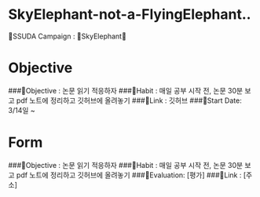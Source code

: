 # SkyElephant-not-a-FlyingElephant..
📙SSUDA Campaign : 🐘SkyElephant🐘


# Objective

###🐘Objective : 논문 읽기 적응하자
###🐘Habit     : 매일 공부 시작 전, 논문 30분 보고 pdf 노트에 정리하고 깃허브에 올려놓기
###🐘Link      : 깃허브
###🐘Start Date: 3/14일 ~


# Form
###🐘Objective : 논문 읽기 적응하자
###🐘Habit     : 매일 공부 시작 전, 논문 30분 보고 pdf 노트에 정리하고 깃허브에 올려놓기
###🐘Evaluation: [평가]
###🐘Link      : [주소]
